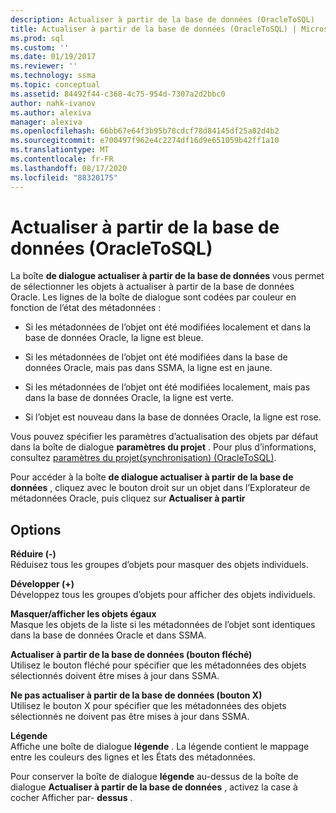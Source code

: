 ```yaml
---
description: Actualiser à partir de la base de données (OracleToSQL)
title: Actualiser à partir de la base de données (OracleToSQL) | Microsoft Docs
ms.prod: sql
ms.custom: ''
ms.date: 01/19/2017
ms.reviewer: ''
ms.technology: ssma
ms.topic: conceptual
ms.assetid: 84492f44-c368-4c75-954d-7307a2d2bbc0
author: nahk-ivanov
ms.author: alexiva
manager: alexiva
ms.openlocfilehash: 66bb67e64f3b95b78cdcf78d84145df25a02d4b2
ms.sourcegitcommit: e700497f962e4c2274df16d9e651059b42ff1a10
ms.translationtype: MT
ms.contentlocale: fr-FR
ms.lasthandoff: 08/17/2020
ms.locfileid: "88320175"
---
```

# <a name="refresh-from-database-oracletosql"></a>Actualiser à partir de la base de données (OracleToSQL)
La boîte **de dialogue actualiser à partir de la base de données** vous permet de sélectionner les objets à actualiser à partir de la base de données Oracle. Les lignes de la boîte de dialogue sont codées par couleur en fonction de l’état des métadonnées :  
  
-   Si les métadonnées de l’objet ont été modifiées localement et dans la base de données Oracle, la ligne est bleue.  
  
-   Si les métadonnées de l’objet ont été modifiées dans la base de données Oracle, mais pas dans SSMA, la ligne est en jaune.  
  
-   Si les métadonnées de l’objet ont été modifiées localement, mais pas dans la base de données Oracle, la ligne est verte.  
  
-   Si l’objet est nouveau dans la base de données Oracle, la ligne est rose.  
  
Vous pouvez spécifier les paramètres d’actualisation des objets par défaut dans la boîte de dialogue **paramètres du projet** . Pour plus d’informations, consultez [paramètres du projet&#40;synchronisation&#41; &#40;OracleToSQL&#41;](../../ssma/oracle/project-settings-synchronization-oracletosql.md).  
  
Pour accéder à la boîte **de dialogue actualiser à partir de la base de données** , cliquez avec le bouton droit sur un objet dans l’Explorateur de métadonnées Oracle, puis cliquez sur **Actualiser à partir**  
  
## <a name="options"></a>Options  
**Réduire (-)**  
Réduisez tous les groupes d’objets pour masquer des objets individuels.  
  
**Développer (+)**  
Développez tous les groupes d’objets pour afficher des objets individuels.  
  
**Masquer/afficher les objets égaux**  
Masque les objets de la liste si les métadonnées de l’objet sont identiques dans la base de données Oracle et dans SSMA.  
  
**Actualiser à partir de la base de données (bouton fléché)**  
Utilisez le bouton fléché pour spécifier que les métadonnées des objets sélectionnés doivent être mises à jour dans SSMA.  
  
**Ne pas actualiser à partir de la base de données (bouton X)**  
Utilisez le bouton X pour spécifier que les métadonnées des objets sélectionnés ne doivent pas être mises à jour dans SSMA.  
  
**Légende**  
Affiche une boîte de dialogue **légende** . La légende contient le mappage entre les couleurs des lignes et les États des métadonnées.  
  
Pour conserver la boîte de dialogue **légende** au-dessus de la boîte de dialogue **Actualiser à partir de la base de données** , activez la case à cocher Afficher par- **dessus** .  
  
